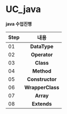 # UC_java

**java 수업진행**

| Step | 내용 |
|---|:---:|
|01| **DataType**|
|02| **Operator**|
|03| **Class**|
|04| **Method**|
|05| **Constructor**|
|06| **WrapperClass**|
|07| **Array**|
|08| **Extends**|
